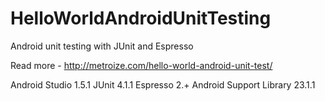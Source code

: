 # HelloWorldAndroidUnitTesting
Android unit testing with JUnit and Espresso

Read more - http://metroize.com/hello-world-android-unit-test/

Android Studio 1.5.1
JUnit 4.1.1
Espresso 2.+
Android Support Library 23.1.1

